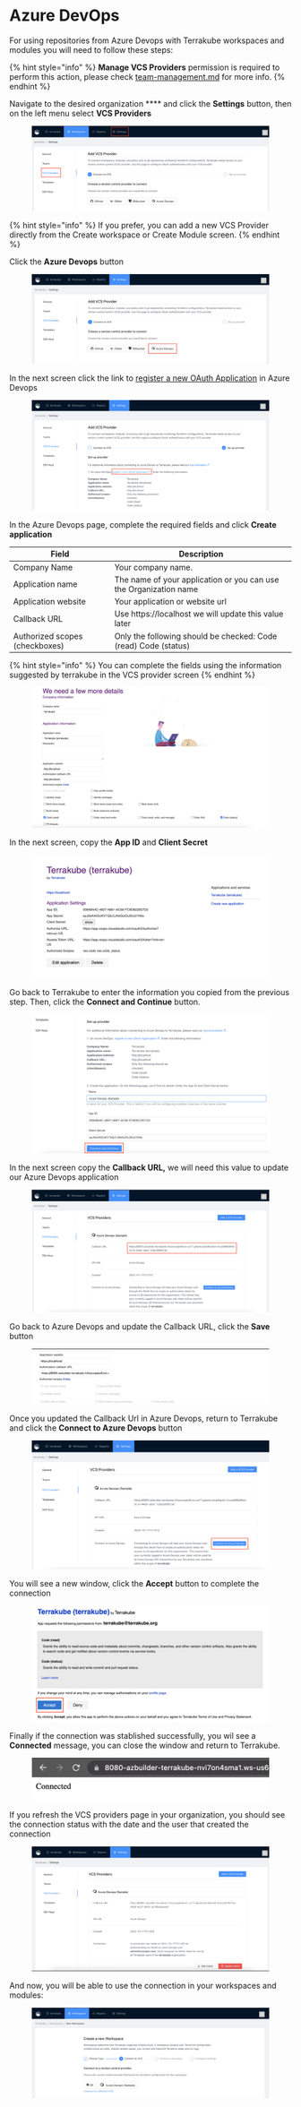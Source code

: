 # Azure DevOps

For using repositories from Azure Devops with Terrakube workspaces and modules you will need to follow these steps:

{% hint style="info" %}
**Manage VCS Providers** permission is required to perform this action, please check [team-management.md](../organizations/team-management.md "mention") for more info.
{% endhint %}

Navigate to the desired organization **** and click the **Settings** button, then on the left menu select **VCS Providers**&#x20;

<figure><img src="../../.gitbook/assets/image (14) (2).png" alt=""><figcaption></figcaption></figure>

{% hint style="info" %}
If you prefer, you can add a new VCS Provider directly from the Create workspace or Create Module screen.
{% endhint %}

Click the **Azure Devops** button

<figure><img src="../../.gitbook/assets/image (11).png" alt=""><figcaption></figcaption></figure>

In the next screen click the link to [register a new OAuth Application](https://aex.dev.azure.com/app/register?mkt=en-US) in Azure Devops

<figure><img src="../../.gitbook/assets/image (6) (4).png" alt=""><figcaption></figcaption></figure>

In the Azure Devops page, complete the required fields and click **Create application**

| Field                          | Description                                                       |
| ------------------------------ | ----------------------------------------------------------------- |
| Company Name                   | Your company name.                                                |
| Application name               | The name of your application or you can use the Organization name |
| Application website            | Your application or website url                                   |
| Callback URL                   | Use https://localhost we will update this value later             |
| Authorized scopes (checkboxes) | Only the following should be checked: Code (read) Code (status)   |

{% hint style="info" %}
You can complete the fields using the information suggested by terrakube in the VCS provider screen
{% endhint %}



<figure><img src="../../.gitbook/assets/image (8) (6).png" alt=""><figcaption></figcaption></figure>

In the next screen, copy the **App ID** and **Client Secret**

<figure><img src="../../.gitbook/assets/image (9).png" alt=""><figcaption></figcaption></figure>

Go back to Terrakube to enter the information you copied from the previous step. Then, click the **Connect and Continue** button.

<figure><img src="../../.gitbook/assets/image (2) (5) (1).png" alt=""><figcaption></figcaption></figure>

In the next screen copy the **Callback URL,** we will need this value to update our Azure Devops application

<figure><img src="../../.gitbook/assets/image (3).png" alt=""><figcaption></figcaption></figure>

Go back to Azure Devops and update the Callback URL, click the **Save** button

<figure><img src="../../.gitbook/assets/image (4) (6).png" alt=""><figcaption></figcaption></figure>

Once you updated the Callback Url in Azure Devops, return to Terrakube and click the **Connect to Azure Devops** button

<figure><img src="../../.gitbook/assets/image (10).png" alt=""><figcaption></figcaption></figure>

You will see a new window, click the **Accept** button to complete the connection

<figure><img src="../../.gitbook/assets/image (12).png" alt=""><figcaption></figcaption></figure>

Finally if the connection was stablished successfully, you wil see a **Connected** message, you can close the window and return to Terrakube.

<figure><img src="../../.gitbook/assets/image (6) (1) (5).png" alt=""><figcaption></figcaption></figure>

If you refresh the VCS providers page in your organization, you should see the connection status with the date and the user that created the connection

<figure><img src="../../.gitbook/assets/image (2) (5).png" alt=""><figcaption></figcaption></figure>

And now, you will be able to use the connection in your workspaces and modules:

<figure><img src="../../.gitbook/assets/image (7).png" alt=""><figcaption></figcaption></figure>

